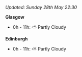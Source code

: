 *Updated: Sunday 28th May 22:30*

**Glasgow**

* 0h - 11h: :partly_sunny: Partly Cloudy

**Edinburgh**

* 0h - 11h: :partly_sunny: Partly Cloudy
